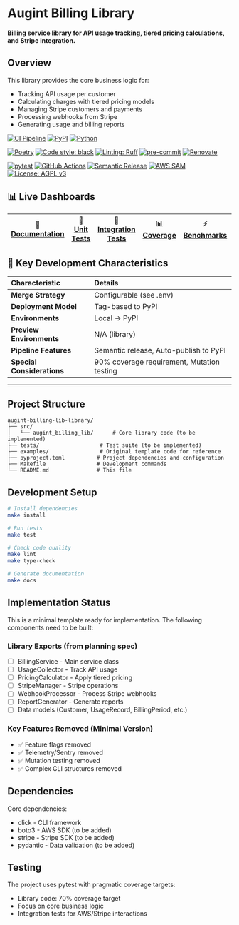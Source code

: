 # Augint Billing Library

**Billing service library for API usage tracking, tiered pricing calculations, and Stripe integration.**

## Overview

This library provides the core business logic for:
- Tracking API usage per customer
- Calculating charges with tiered pricing models  
- Managing Stripe customers and payments
- Processing webhooks from Stripe
- Generating usage and billing reports


[![CI Pipeline](https://github.com/svange/augint-billing-lib/actions/workflows/pipeline.yaml/badge.svg?branch=main)](https://github.com/svange/augint-billing-lib/actions/workflows/pipeline.yaml)
[![PyPI](https://img.shields.io/pypi/v/augint-billing-lib?style=flat-square)](https://pypi.org/project/augint-billing-lib/)
[![Python](https://img.shields.io/badge/python-3.9+-blue.svg?style=flat-square)](https://www.python.org/downloads/)

[![Poetry](https://img.shields.io/badge/dependency%20manager-poetry-blue?style=flat-square)](https://python-poetry.org/)
[![Code style: black](https://img.shields.io/badge/code%20style-black-000000.svg?style=flat-square)](https://github.com/psf/black)
[![Linting: Ruff](https://img.shields.io/endpoint?url=https://raw.githubusercontent.com/astral-sh/ruff/main/assets/badge/v2.json&style=flat-square)](https://github.com/astral-sh/ruff)
[![pre-commit](https://img.shields.io/badge/pre--commit-enabled-brightgreen?style=flat-square&logo=pre-commit)](https://github.com/pre-commit/pre-commit)
[![Renovate](https://img.shields.io/badge/renovate-enabled-blue?style=flat-square&logo=renovatebot)](https://renovatebot.com)

[![pytest](https://img.shields.io/badge/testing-pytest-green?style=flat-square&logo=pytest)](https://pytest.org/)
[![GitHub Actions](https://img.shields.io/badge/CI-GitHub%20Actions-blue?style=flat-square&logo=github-actions)](https://github.com/features/actions)
[![Semantic Release](https://img.shields.io/badge/release-semantic--release-e10079?style=flat-square&logo=semantic-release)](https://github.com/semantic-release/semantic-release)
[![AWS SAM](https://img.shields.io/badge/Infrastructure-AWS%20SAM-orange?style=flat-square&logo=amazon-aws)](https://aws.amazon.com/serverless/sam/)
[![License: AGPL v3](https://img.shields.io/badge/License-AGPL%20v3-blue.svg?style=flat-square)](https://www.gnu.org/licenses/agpl-3.0)


## 📊 Live Dashboards

| 📖 **[Documentation](https://svange.github.io/augint-billing-lib)** | 🧪 **[Unit Tests](https://svange.github.io/augint-billing-lib/unit-test-report.html)** | 🔬 **[Integration Tests](https://svange.github.io/augint-billing-lib/integration-test-report.html)** | 📊 **[Coverage](https://svange.github.io/augint-billing-lib/htmlcov/index.html)** | ⚡ **[Benchmarks](https://svange.github.io/augint-billing-lib/benchmark-report.html)** | 🔒 **[Security](https://svange.github.io/augint-billing-lib/security-reports.html)** | ⚖️ **[Compliance](https://svange.github.io/augint-billing-lib/license-compatibility.html)** |
|:-:|:-:|:-:|:-:|:-:|:-:|:-:|


## 🔑 Key Development Characteristics

| Characteristic | Details |
|:--------------|:--------|
| **Merge Strategy** | Configurable (see .env) |
| **Deployment Model** | Tag-based to PyPI |
| **Environments** | Local → PyPI |
| **Preview Environments** | N/A (library) |
| **Pipeline Features** | Semantic release, Auto-publish to PyPI |
| **Special Considerations** | 90% coverage requirement, Mutation testing |

---




## Project Structure

```
augint-billing-lib-library/
├── src/
│   └── augint_billing_lib/      # Core library code (to be implemented)
├── tests/                   # Test suite (to be implemented)
├── examples/                # Original template code for reference
├── pyproject.toml          # Project dependencies and configuration
├── Makefile                # Development commands
└── README.md               # This file
```

## Development Setup

```bash
# Install dependencies
make install

# Run tests
make test

# Check code quality
make lint
make type-check

# Generate documentation
make docs
```

## Implementation Status

This is a minimal template ready for implementation. The following components need to be built:

### Library Exports (from planning spec)
- [ ] BillingService - Main service class
- [ ] UsageCollector - Track API usage
- [ ] PricingCalculator - Apply tiered pricing
- [ ] StripeManager - Stripe operations
- [ ] WebhookProcessor - Process Stripe webhooks
- [ ] ReportGenerator - Generate reports
- [ ] Data models (Customer, UsageRecord, BillingPeriod, etc.)

### Key Features Removed (Minimal Version)
- ✅ Feature flags removed
- ✅ Telemetry/Sentry removed
- ✅ Mutation testing removed  
- ✅ Complex CLI structures removed

## Dependencies

Core dependencies:
- click - CLI framework
- boto3 - AWS SDK (to be added)
- stripe - Stripe SDK (to be added)
- pydantic - Data validation (to be added)

## Testing

The project uses pytest with pragmatic coverage targets:
- Library code: 70% coverage target
- Focus on core business logic
- Integration tests for AWS/Stripe interactions
